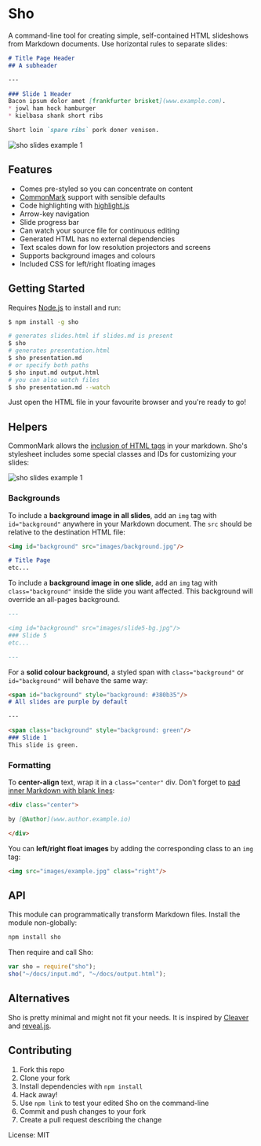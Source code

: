 # Sho
A command-line tool for creating simple, self-contained HTML slideshows from Markdown documents. Use horizontal rules to separate slides:
```md
# Title Page Header
## A subheader

---

### Slide 1 Header
Bacon ipsum dolor amet [frankfurter brisket](www.example.com).
* jowl ham hock hamburger
* kielbasa shank short ribs

Short loin `spare ribs` pork doner venison.
```
![sho slides example 1](http://csauve.github.io/sho/examples/example-1.png)

## Features
* Comes pre-styled so you can concentrate on content
* [CommonMark](http://commonmark.org/) support with sensible defaults
* Code highlighting with [highlight.js](https://highlightjs.org)
* Arrow-key navigation
* Slide progress bar
* Can watch your source file for continuous editing
* Generated HTML has no external dependencies
* Text scales down for low resolution projectors and screens
* Supports background images and colours
* Included CSS for left/right floating images

## Getting Started
Requires [Node.js](https://nodejs.org/download/) to install and run:
```sh
$ npm install -g sho

# generates slides.html if slides.md is present
$ sho
# generates presentation.html
$ sho presentation.md
# or specify both paths
$ sho input.md output.html
# you can also watch files
$ sho presentation.md --watch
```
Just open the HTML file in your favourite browser and you're ready to go!

## Helpers
CommonMark allows the [inclusion of HTML tags](http://spec.commonmark.org/0.21/#html-blocks) in your markdown. Sho's stylesheet includes some special classes and IDs for customizing your slides:

![sho slides example 1](http://csauve.github.io/sho/examples/example-2.png)

### Backgrounds
To include a **background image in all slides**, add an `img` tag with `id="background"` anywhere in your Markdown document. The `src` should be relative to the destination HTML file:
```md
<img id="background" src="images/background.jpg"/>

# Title Page
etc...
```

To include a **background image in one slide**, add an `img` tag with `class="background"` inside the slide you want affected. This background will override an all-pages background.
```md
---

<img id="background" src="images/slide5-bg.jpg"/>
### Slide 5
etc...

---
```

For a **solid colour background**, a styled span with `class="background"` or `id="background"` will behave the same way:
```md
<span id="background" style="background: #380b35"/>
# All slides are purple by default

---

<span class="background" style="background: green"/>
### Slide 1
This slide is green.
```

### Formatting
To **center-align** text, wrap it in a `class="center"` div. Don't forget to [pad inner Markdown with blank lines](http://spec.commonmark.org/0.21/#example-120):
```md
<div class="center">

by [@Author](www.author.example.io)

</div>
```

You can **left/right float images** by adding the corresponding class to an `img` tag:
```md
<img src="images/example.jpg" class="right"/>
```

## API
This module can programmatically transform Markdown files. Install the module non-globally:
```sh
npm install sho
```

Then require and call Sho:
```js
var sho = require("sho");
sho("~/docs/input.md", "~/docs/output.html");
```

## Alternatives
Sho is pretty minimal and might not fit your needs. It is inspired by [Cleaver](https://github.com/jdan/cleaver) and [reveal.js](http://lab.hakim.se/reveal-js/#/).

## Contributing
1. Fork this repo
2. Clone your fork
3. Install dependencies with `npm install`
4. Hack away!
5. Use `npm link` to test your edited Sho on the command-line
6. Commit and push changes to your fork
7. Create a pull request describing the change

License: MIT